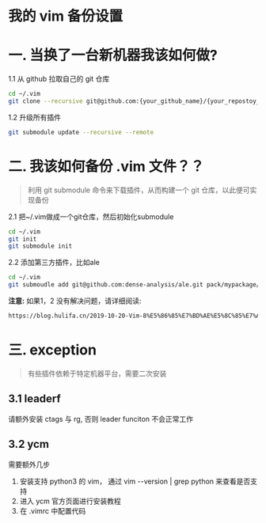 # 我的 vim 备份设置

# 一. 当换了一台新机器我该如何做?
1.1 从 github 拉取自己的 git 仓库
```bash
cd ~/.vim
git clone --recursive git@github.com:{your_github_name}/{your_repostoy_name}.git
```
1.2 升级所有插件
```bash
git submodule update --recursive --remote
```

# 二. 我该如何备份 .vim 文件？？ 
> 利用 git submodule 命令来下载插件，从而构建一个 git 仓库，以此便可实现备份

2.1 把~/.vim做成一个git仓库，然后初始化submodule
```bash
cd ~/.vim
git init
git submodule init
```

2.2 添加第三方插件，比如ale
```bash
cd ~/.vim
git submoudle add git@github.com:dense-analysis/ale.git pack/mypackage/start/ale
```

**注意:** 如果1，2 没有解决问题，请详细阅读: 
```bash
https://blog.hulifa.cn/2019-10-20-Vim-8%E5%86%85%E7%BD%AE%E5%8C%85%E7%AE%A1%E7%90%86%E4%BD%BF%E7%94%A8%E6%8C%87%E5%8D%97/
```

# 三. exception
> 有些插件依赖于特定机器平台，需要二次安装

## 3.1 leaderf 
 请额外安装 ctags 与 rg, 否则 leader funciton 不会正常工作
## 3.2 ycm
 需要额外几步
 1. 安装支持 python3 的 vim， 通过 vim --version | grep python 来查看是否支持
 2. 进入 ycm 官方页面进行安装教程
 3. 在 .vimrc 中配置代码
